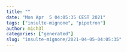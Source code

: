 ```yaml
---
title: ""
date: "Mon Apr  5 04:05:35 CEST 2021"
tags: ["insulte-mignone", "pipotron"]
author: m1ch3l
categories: ["generated"]
slug: "insulte-mignone/2021-04-05-04:05:35"
---
```




